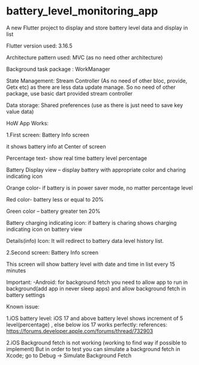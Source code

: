 ﻿# battery_level_monitoring_app

A new Flutter project to display and store battery level data and display in list

Flutter version used: 3.16.5

Architecture pattern used: MVC (as no need other architecture)

Background task package : WorkManager 

State Management: Stream Controller (As no need of other bloc, provide, Getx etc) as there are less data update manage. So no need of other package, use basic dart provided stream controller

Data storage: Shared preferences (use as there is just need to save key value data)

HoW App Works:

1.First screen: Battery Info screen 

it shows battery info at Center of screen

Percentage text- show real time battery level percentage

Battery Display view – display battery with appropriate color and charing indicating icon

Orange color- if battery is in power saver mode, no matter percentage level


Red color- battery less or equal to 20%

Green color – battery greater ten 20%

Battery charging indicating icon: if battery is charing shows charging indicating icon on battery view

Details(info) Icon: It will redirect to battery data level history list.


2.Second screen: Battery Info screen 

This screen will show battery level with date and time in list every 15 minutes

Important:
-Android: for background fetch you need to allow app to run in background(add app in never sleep apps) and allow background fetch in battery settings   


Known issue:

1.iOS battery level: iOS 17 and above battery level shows increment of 5 level(percentage) , else below ios 17 works perfectly: 
   references: https://forums.developer.apple.com/forums/thread/732903

2.iOS Background fetch is not working (working to find way if possible to implement)
But in order to test you can simulate a background fetch in Xcode; go to Debug → Simulate Background Fetch

